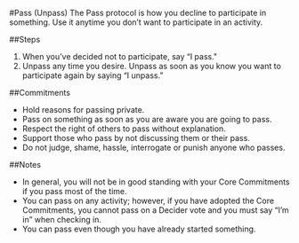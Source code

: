 #Pass (Unpass)
The Pass protocol is how you decline to participate in something. Use it anytime you don’t want to participate in an activity.

##Steps
1. When you’ve decided not to participate, say “I pass."
2. Unpass any time you desire. Unpass as soon as you know you want to participate again by saying “I unpass.”

##Commitments
* Hold reasons for passing private.
* Pass on something as soon as you are aware you are going to pass.
* Respect the right of others to pass without explanation.
* Support those who pass by not discussing them or their pass.
* Do not judge, shame, hassle, interrogate or punish anyone who passes.

##Notes
* In general, you will not be in good standing with your Core Commitments if you pass most of the time.
* You can pass on any activity; however, if you have adopted the Core Commitments, you cannot pass on a Decider vote and you must say “I’m in” when checking in.
* You can pass even though you have already started something.
